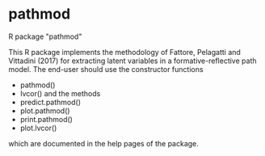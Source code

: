 # pathmod
R package "pathmod"

This R package implements the methodology of Fattore, Pelagatti and Vittadini (2017) for extracting latent variables in a formative-reflective path model. The end-user should use the constructor functions
  - pathmod()
  - lvcor()
 and the methods
  - predict.pathmod()
  - plot.pathmod()
  - print.pathmod()
  - plot.lvcor()
 
 which are documented in the help pages of the package.
